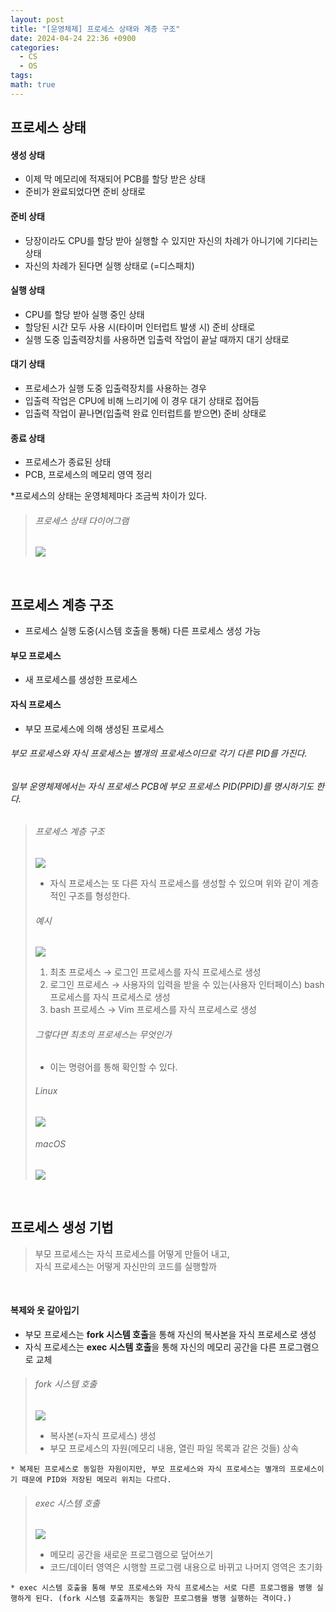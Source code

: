 ```yaml
---
layout: post
title: "[운영체제] 프로세스 상태와 계층 구조"
date: 2024-04-24 22:36 +0900
categories:
  - CS
  - OS
tags: 
math: true
---
```

## 프로세스 상태
#### 생성 상태
- 이제 막 메모리에 적재되어 PCB를 할당 받은 상태
- 준비가 완료되었다면 준비 상태로

#### 준비 상태
- 당장이라도 CPU를 할당 받아 실행할 수 있지만 자신의 차례가 아니기에 기다리는 상태
- 자신의 차례가 된다면 실행 상태로 (=디스패치)

#### 실행 상태
- CPU를 할당 받아 실행 중인 상태
- 할당된 시간 모두 사용 시(타이머 인터럽트 발생 시) 준비 상태로
- 실행 도중 입출력장치를 사용하면 입출력 작업이 끝날 때까지 대기 상태로

#### 대기 상태
- 프로세스가 실행 도중 입출력장치를 사용하는 경우
- 입출력 작업은 CPU에 비해 느리기에 이 경우 대기 상태로 접어듬
- 입출력 작업이 끝나면(입출력 완료 인터럽트를 받으면) 준비 상태로

#### 종료 상태
- 프로세스가 종료된 상태
- PCB, 프로세스의 메모리 영역 정리

*프로세스의 상태는 운영체제마다 조금씩 차이가 있다.

> ###### 프로세스 상태 다이어그램
>![](https://i.imgur.com/YtOaPtU.jpeg)

<br/>

## 프로세스 계층 구조
- 프로세스 실행 도중(시스템 호출을 통해) 다른 프로세스 생성 가능

#### 부모 프로세스
- 새 프로세스를 생성한 프로세스

#### 자식 프로세스
- 부모 프로세스에 의해 생성된 프로세스

###### 부모 프로세스와 자식 프로세스는 별개의 프로세스이므로 각기 다른 PID를 가진다.
###### 일부 운영체제에서는 자식 프로세스 PCB에 부모 프로세스 PID(PPID)를 명시하기도 한다.

> ###### 프로세스 계층 구조
>![](https://i.imgur.com/VLXSbe1.jpeg)
>- 자식 프로세스는 또 다른 자식 프로세스를 생성할 수 있으며 위와 같이 계층적인 구조를 형성한다. 
>###### 예시
>![](https://i.imgur.com/TSPpBxD.jpeg)
>1. 최초 프로세스 → 로그인 프로세스를 자식 프로세스로 생성
>2. 로그인 프로세스 → 사용자의 입력을 받을 수 있는(사용자 인터페이스) bash 프로세스를 자식 프로세스로 생성
>3. bash 프로세스 → Vim 프로세스를 자식 프로세스로 생성
>###### 그렇다면 최초의 프로세스는 무엇인가
>- 이는 명령어를 통해 확인할 수 있다.
>###### Linux
>![](https://i.imgur.com/xRQEF1U.png)
>###### macOS
>![](https://i.imgur.com/IpXfVoX.png)

<br/>

## 프로세스 생성 기법
> 부모 프로세스는 자식 프로세스를 어떻게 만들어 내고,<br/> 자식 프로세스는 어떻게 자신만의 코드를 실행할까

<br/>

#### 복제와 옷 갈아입기
- 부모 프로세스는 **fork 시스템 호출**을 통해 자신의 복사본을 자식 프로세스로 생성
- 자식 프로세스는 **exec 시스템 호출**을 통해 자신의 메모리 공간을 다른 프로그램으로 교체

> ###### fork 시스템 호출
>![](https://i.imgur.com/5VtETZZ.jpeg)
>- 복사본(=자식 프로세스) 생성
>- 부모 프로세스의 자원(메모리 내용, 열린 파일 목록과 같은 것들) 상속<br/>
>
`* 복제된 프로세스로 동일한 자원이지만, 부모 프로세스와 자식 프로세스는 별개의 프로세스이기 때문에 PID와 저장된 메모리 위치는 다르다.`
>###### exec 시스템 호출
>![](https://i.imgur.com/AuX3Pbh.jpeg)
>- 메모리 공간을 새로운 프로그램으로 덮어쓰기
>- 코드/데이터 영역은 시행할 프로그램 내용으로 바뀌고 나머지 영역은 초기화<br/>
>
`* exec 시스템 호출을 통해 부모 프로세스와 자식 프로세스는 서로 다른 프로그램을 병행 실행하게 된다. (fork 시스템 호출까지는 동일한 프로그램을 병행 실행하는 격이다.)`
